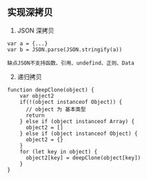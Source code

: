 ## 实现深拷贝
  1. JSON 深拷贝
  ```
  var a = {...}
  var b = JSON.parse(JSON.stringify(a))
  ```
    缺点JSON不支持函数、引用、undefind、正则、Data

  2. 递归拷贝
  ```
  function deepClone(object) {
      var object2
      if(!(object instanceof Object)) {
        // object 为 基本类型
        return
      } else if (object instanceof Array) {
        object2 = []
      } else if (object instanceof Object) {
        object2 = {}
      }
      for (let key in object) {
        object2[key] = deepClone(object[key])
      }
  }
  ```
